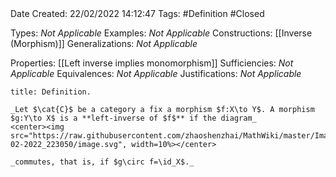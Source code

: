 <br />
<br />

Date Created: 22/02/2022 14:12:47
Tags: #Definition #Closed 

Types: _Not Applicable_
Examples: _Not Applicable_
Constructions: [[Inverse (Morphism)]]
Generalizations: _Not Applicable_

Properties: [[Left inverse implies monomorphism]]
Sufficiencies: _Not Applicable_
Equivalences: _Not Applicable_
Justifications: _Not Applicable_

``` ad-Definition
title: Definition.

_Let $\cat{C}$ be a category a fix a morphism $f:X\to Y$. A morphism $g:Y\to X$ is a **left-inverse of $f$** if the diagram_
<center><img src="https://raw.githubusercontent.com/zhaoshenzhai/MathWiki/master/Images/09-02-2022_223050/image.svg", width=10%></center>

_commutes, that is, if $g\circ f=\id_X$._

```
